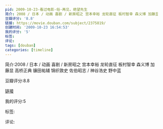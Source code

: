 ```yaml
---
pid: 2009-10-23-看过电影-俗·再见，绝望先生
简介: 2008 / 日本 / 动画 喜剧 / 新房昭之 宫本幸裕 龙轮直征 板村智幸 森义博 加藤显 高桥正典 镰田祐辅 锦织敦史 佐伯昭志 / 神谷浩史 野中蓝
豆瓣评分: '8.8'
链接: https://movie.douban.com/subject/2375819/
创建时间: '2009-10-23 16:54:53'
我的评分: '5'
标签:
评论:
tags: [douban]
categories: [timeline]
---
```

简介:2008 / 日本 / 动画 喜剧 / 新房昭之 宫本幸裕 龙轮直征 板村智幸 森义博 加藤显 高桥正典 镰田祐辅 锦织敦史 佐伯昭志 / 神谷浩史 野中蓝

豆瓣评分:8.8

[链接](https://movie.douban.com/subject/2375819/)

我的评分:5

标签:

评论:

